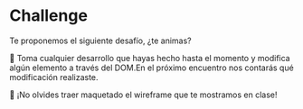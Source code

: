 # Challenge

Te proponemos el siguiente desafío, ¿te animas?

📝 Toma cualquier desarrollo que hayas hecho hasta el momento y modifica algún elemento a través del DOM.En el próximo encuentro nos contarás qué modificación realizaste.

📝 ¡No olvides traer maquetado el wireframe que te mostramos en clase!
